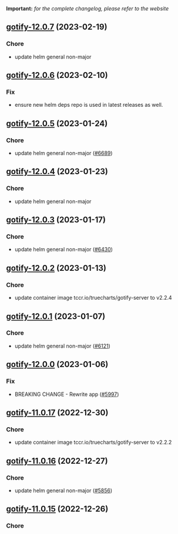 **Important:**
*for the complete changelog, please refer to the website*




## [gotify-12.0.7](https://github.com/truecharts/charts/compare/gotify-12.0.6...gotify-12.0.7) (2023-02-19)

### Chore

- update helm general non-major
  
  


## [gotify-12.0.6](https://github.com/truecharts/charts/compare/gotify-12.0.5...gotify-12.0.6) (2023-02-10)

### Fix

- ensure new helm deps repo is used in latest releases as well.
  
  


## [gotify-12.0.5](https://github.com/truecharts/charts/compare/gotify-12.0.4...gotify-12.0.5) (2023-01-24)

### Chore

- update helm general non-major ([#6689](https://github.com/truecharts/charts/issues/6689))
  
  


## [gotify-12.0.4](https://github.com/truecharts/charts/compare/gotify-12.0.3...gotify-12.0.4) (2023-01-23)

### Chore

- update helm general non-major
  
  


## [gotify-12.0.3](https://github.com/truecharts/charts/compare/gotify-12.0.2...gotify-12.0.3) (2023-01-17)

### Chore

- update helm general non-major ([#6430](https://github.com/truecharts/charts/issues/6430))
  
  


## [gotify-12.0.2](https://github.com/truecharts/charts/compare/gotify-12.0.1...gotify-12.0.2) (2023-01-13)

### Chore

- update container image tccr.io/truecharts/gotify-server to v2.2.4
  
  


## [gotify-12.0.1](https://github.com/truecharts/charts/compare/gotify-12.0.0...gotify-12.0.1) (2023-01-07)

### Chore

- update helm general non-major ([#6121](https://github.com/truecharts/charts/issues/6121))
  
  


## [gotify-12.0.0](https://github.com/truecharts/charts/compare/gotify-11.0.17...gotify-12.0.0) (2023-01-06)

### Fix

- BREAKING CHANGE -  Rewrite app ([#5997](https://github.com/truecharts/charts/issues/5997))
  
  


## [gotify-11.0.17](https://github.com/truecharts/charts/compare/gotify-11.0.16...gotify-11.0.17) (2022-12-30)

### Chore

- update container image tccr.io/truecharts/gotify-server to v2.2.2
  
  


## [gotify-11.0.16](https://github.com/truecharts/charts/compare/gotify-11.0.15...gotify-11.0.16) (2022-12-27)

### Chore

- update helm general non-major ([#5856](https://github.com/truecharts/charts/issues/5856))
  
  


## [gotify-11.0.15](https://github.com/truecharts/charts/compare/gotify-11.0.14...gotify-11.0.15) (2022-12-26)

### Chore
